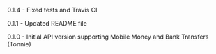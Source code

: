 0.1.4
	- Fixed tests and Travis CI

0.1.1
    - Updated README file

0.1.0
    - Initial API version supporting Mobile Money and Bank Transfers (Tonnie)